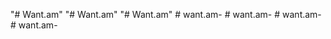 "# Want.am" 
"# Want.am" 
"# Want.am" 
#   w a n t . a m -  
 #   w a n t . a m -  
 #   w a n t . a m -  
 #   w a n t . a m -  
 